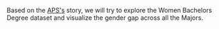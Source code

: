 Based on the [APS's](https://www.aps.org/programs/education/statistics/womenmajors.cfm) story, we will try to explore the Women Bachelors Degree dataset and visualize the gender gap across all the Majors.
